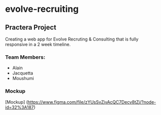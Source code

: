 # evolve-recruiting

## Practera Project 
Creating a web app for Evolve Recruting & Consulting that is fully responsive in a 2 week timeline.

### Team Members:
* Alain
* Jacquetta
* Moushumi

### Mockup
[Mockup] (https://www.figma.com/file/zYUsSvZjvAcQC7Decv8tZj/?node-id=32%3A187)